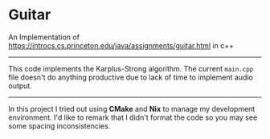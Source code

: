 # Guitar
An Implementation of https://introcs.cs.princeton.edu/java/assignments/guitar.html in c++

---

This code implements the Karplus-Strong algorithm.
The current `main.cpp` file doesn't do anything productive due to lack of time to implement audio output.

---

In this project I tried out using __CMake__ and __Nix__ to manage my development environment.
I'd like to remark that I didn't format the code so you may see some spacing inconsistencies.
